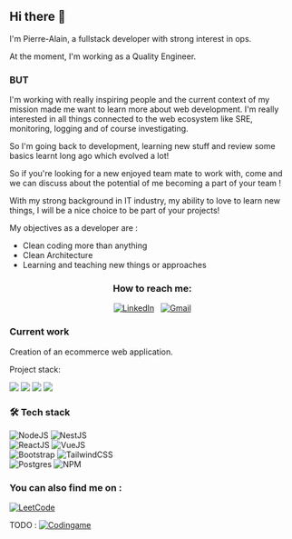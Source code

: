 ## Hi there 👋

I'm Pierre-Alain, a fullstack developer with strong interest in ops.

At the moment, I'm working as a Quality Engineer.

### BUT

I'm working with really inspiring people and the current context of my mission made me want to learn more about web development. I'm really interested in all things connected to the web ecosystem like SRE, monitoring, logging and of course investigating.

So I'm going back to development, learning new stuff and review some basics learnt long ago which evolved a lot!

So if you're looking for a new enjoyed team mate to work with, come and we can discuss about the potential of me becoming a part of your team ! 

With my strong background in IT industry, my ability to love to learn new things, I will be a nice choice to be part of your projects!

My objectives as a developer are : 
* Clean coding more than anything
* Clean Architecture
* Learning and teaching new things or approaches

<h3 align="center">How to reach me:</h3>
  <div align="center">
  <a href="https://www.linkedin.com/in/pierre-alain-dubrulle-b15735a3/"><img alt="LinkedIn" src="https://img.shields.io/badge/linkedin%20-%230077B5.svg?&style=flat&logo=linkedin&logoColor=white"/></a> &nbsp;
  <a href="mailto:pierrealain.dubrulle@gmail.com"><img alt="Gmail" src="https://img.shields.io/badge/Gmail-D14836?style=flat&logo=gmail&logoColor=white" /></a>
</div>

### Current work
<p>
Creation of an ecommerce web application.

Project stack: 

<img src="https://img.shields.io/badge/nestjs-%23E0234E.svg?logo=nestjs&logoColor=white"/> <img src="https://img.shields.io/badge/-ReactJS-35495E?logo=react"/> <img src="https://img.shields.io/badge/postgres-%23316192.svg?logo=postgresql&logoColor=white"/> <img src="https://img.shields.io/badge/Bootstrap-563D7C?logo=bootstrap&logoColor=white"/>
</p>

### 🛠️ Tech stack
![NodeJS](https://img.shields.io/badge/-Node%20js-339933?logo=nodedotjs&logoColor=white)
![NestJS](https://img.shields.io/badge/nestjs-%23E0234E.svg?logo=nestjs&logoColor=white)     
![ReactJS](https://img.shields.io/badge/-ReactJS-35495E?logo=react)
![VueJS](https://img.shields.io/badge/-Vue%20js-35495E?logo=vuedotjs&logoColor=4FC08D)     
![Bootstrap](https://img.shields.io/badge/Bootstrap-563D7C?logo=bootstrap&logoColor=white)
![TailwindCSS](https://img.shields.io/badge/tailwindcss-%2338B2AC.svg?logo=tailwind-css&logoColor=white)       
![Postgres](https://img.shields.io/badge/postgres-%23316192.svg?logo=postgresql&logoColor=white) 
![NPM](https://img.shields.io/badge/NPM-%23CB3837.svg?logo=npm&logoColor=white)        

### You can also find me on : 
<a href="https://leetcode.com/u/peha/"><img alt="LeetCode" src="https://img.shields.io/badge/LeetCode-000000?logo=LeetCode&logoColor=#d16c06"/></a>

TODO : 
<a href="#"><img alt="Codingame" src="https://img.shields.io/badge/Codingame-000000?logo=CodinGame&logoColor=#d16c06"/></a>

